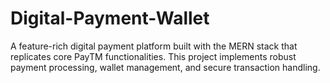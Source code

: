 # Digital-Payment-Wallet
A feature-rich digital payment platform built with the MERN stack that replicates core PayTM functionalities. This project implements robust payment processing, wallet management, and secure transaction handling.
